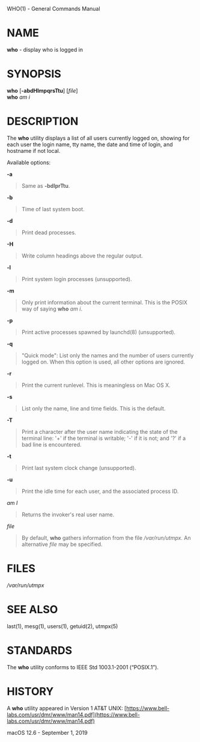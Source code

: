 WHO(1) - General Commands Manual

# NAME

**who** - display who is logged in

# SYNOPSIS

**who**
\[**-abdHlmpqrsTtu**]
\[*file*]  
**who**
*am&nbsp;i*

# DESCRIPTION

The
**who**
utility displays a list of all users currently logged on, showing for
each user the login name, tty name, the date and time of login, and
hostname if not local.

Available options:

**-a**

> Same as
> **-bdlprTtu**.

**-b**

> Time of last system boot.

**-d**

> Print dead processes.

**-H**

> Write column headings above the regular output.

**-l**

> Print system login processes (unsupported).

**-m**

> Only print information about the current terminal.
> This is the POSIX way of saying
> **who**
> *am i*.

**-p**

> Print active processes spawned by
> launchd(8)
> (unsupported).

**-q**

> "Quick mode":
> List only the names and the number of users currently logged on.
> When this option is used, all other options are ignored.

**-r**

> Print the current runlevel.
> This is meaningless on Mac OS X.

**-s**

> List only the name, line and time fields.
> This is the default.

**-T**

> Print a character after the user name indicating the state of the
> terminal line:
> '+'
> if the terminal is writable;
> '-'
> if it is not;
> and
> '?'
> if a bad line is encountered.

**-t**

> Print last system clock change (unsupported).

**-u**

> Print the idle time for each user, and the associated process ID.

*am I*

> Returns the invoker's real user name.

*file*

> By default,
> **who**
> gathers information from the file
> */var/run/utmpx*.
> An alternative
> *file*
> may be specified.

# FILES

*/var/run/utmpx*

# SEE ALSO

last(1),
mesg(1),
users(1),
getuid(2),
utmpx(5)

# STANDARDS

The
**who**
utility conforms to
IEEE Std 1003.1-2001 (&#8220;POSIX.1&#8221;).

# HISTORY

A
**who**
utility appeared in
Version&#160;1 AT&T UNIX:
[https://www.bell-labs.com/usr/dmr/www/man14.pdf](https://www.bell-labs.com/usr/dmr/www/man14.pdf)

macOS 12.6 - September 1, 2019
